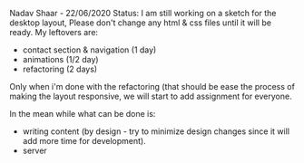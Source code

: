 Nadav Shaar - 22/06/2020
Status: 
I am still working on a sketch for the desktop layout,
Please don't change any html & css files until it will be ready.
My leftovers are:
- contact section & navigation (1 day)
- animations (1/2 day)
- refactoring (2 days)

Only when i'm done with the refactoring (that should be ease the process of making the layout responsive,
we will start to add assignment for everyone.

In the mean while what can be done is:
- writing content (by design - try to minimize design changes since it will add more time for development).
- server
